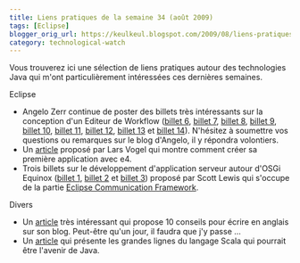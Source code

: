 ```yaml
---
title: Liens pratiques de la semaine 34 (août 2009)
tags: [Eclipse]
blogger_orig_url: https://keulkeul.blogspot.com/2009/08/liens-pratiques-de-la-semaine_21.html
category: technological-watch
---
```


Vous trouverez ici une sélection de liens pratiques autour des technologies Java qui m'ont particulièrement intéressées ces dernières semaines.  

Eclipse

* Angelo Zerr continue de poster des billets très intéressants sur la conception d'un Editeur de Workflow ([billet 6](http://blog.developpez.com/akrogen/p7630/plugin-eclipse/conception-d-un-editeur-eclipse-de-work-6), [billet 7](http://blog.developpez.com/akrogen/p7771/plugin-eclipse/conception-d-un-editeur-eclipse-de-work-7), [billet 8](http://blog.developpez.com/akrogen/p7773/plugin-eclipse/conception-d-un-editeur-eclipse-de-work-8), [billet 9](http://blog.developpez.com/akrogen/p7838/plugin-eclipse/conception-d-un-editeur-eclipse-de-work-9), [billet 10](http://blog.developpez.com/akrogen/p7922/plugin-eclipse/conception-d-un-editeur-eclipse-de-work-10), [billet 11](http://blog.developpez.com/akrogen/p7923/plugin-eclipse/conception-d-un-editeur-eclipse-de-work-11), [billet 12](http://blog.developpez.com/akrogen/p7950/plugin-eclipse/conception-d-un-editeur-eclipse-de-work-12), [billet 13](http://blog.developpez.com/akrogen/p7956/plugin-eclipse/conception-d-un-editeur-eclipse-de-work-13) et [billet 14](http://blog.developpez.com/akrogen/p7967/plugin-eclipse/conception-d-un-editeur-eclipse-de-work-14/)). N'hésitez à soumettre vos questions ou remarques sur le blog d'Angelo, il y répondra volontiers.
* Un [article](http://www.vogella.de/blog/2009/08/12/eclipse-e4/) proposé par Lars Vogel qui montre comment créer sa première application avec e4.
* Trois billets sur le développement d'application serveur autour d'OSGi Equinox ([billet 1](http://eclipsesource.com/blogs/2009/08/15/building-your-equinox-based-appserver-part-1/), [billet 2](http://eclipsesource.com/blogs/2009/08/17/building-your-equinox-appserver-p2/) et [billet 3](http://eclipsesource.com/blogs/2009/08/20/building-your-equinox-osgi-application-server-part-3/)) proposé par Scott Lewis qui s'occupe de la partie [Eclipse Communication Framework](http://www.eclipse.org/ecf/).  

Divers

* Un [article](http://www.presse-citron.net/10-conseils-pratiques-pour-ecrire-en-anglais-sur-son-blog) très intéressant qui propose 10 conseils pour écrire en anglais sur son blog. Peut-être qu'un jour, il faudra que j'y passe ...
* Un [article](http://www.aeon-consulting.fr/fr/blog/2009/08/17/scala-et-avenir-de-java/) qui présente les grandes lignes du langage Scala qui pourrait être l'avenir de Java.